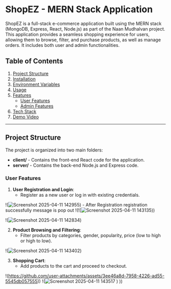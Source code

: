 # ShopEZ - MERN Stack Application

ShopEZ is a full-stack e-commerce application built using the MERN stack (MongoDB, Express, React, Node.js) as part of the Naan Mudhalvan project. This application provides a seamless shopping experience for users, allowing them to browse, filter, and purchase products, as well as manage orders. It includes both user and admin functionalities.

## Table of Contents
1. [Project Structure](#project-structure)
2. [Installation](#installation)
3. [Environment Variables](#environment-variables)
4. [Usage](#usage)
5. [Features](#features)
   - [User Features](#user-features)
   - [Admin Features](#admin-features)
6. [Tech Stack](#tech-stack)
7. [Demo Video](#demo-video)

---

## Project Structure

The project is organized into two main folders:
- **client/** - Contains the front-end React code for the application.
- **server/** - Contains the back-end Node.js and Express code.

### User Features
1. **User Registration and Login**:
   - Register as a new user or log in with existing credentials.
     
!(![Screenshot 2025-04-11 142955](https://github.com/user-attachments/assets/508ad3a0-6334-4e09-b2ba-b9338c30fd56))
    - After Registration registration successfully message is pop out 
!(![![Screenshot 2025-04-11 143135](https://github.com/user-attachments/assets/adc9955b-619b-49eb-9b80-c19a0f006f3d)))

!(![Screenshot 2025-04-11 142834](https://github.com/user-attachments/assets/2e4bfcdd-1343-45bc-9270-4f91321ec0e4))

2. **Product Browsing and Filtering**:
   - Filter products by categories, gender, popularity, price (low to high or high to low).
     
!(![Screenshot 2025-04-11 143402](https://github.com/user-attachments/assets/67dbaee7-13a6-48ee-ba5a-59ea050d6cd2))

3. **Shopping Cart**:
   - Add products to the cart and proceed to checkout.

!(https://github.com/user-attachments/assets/3ee46a8d-7958-4226-ad55-5545db057555))
!(![Screenshot 2025-04-11 143517](https://github.com/user-attachments/assets/4b624a48-e0bc-48ed-a0b7-df4c81ab9821)
)
))
